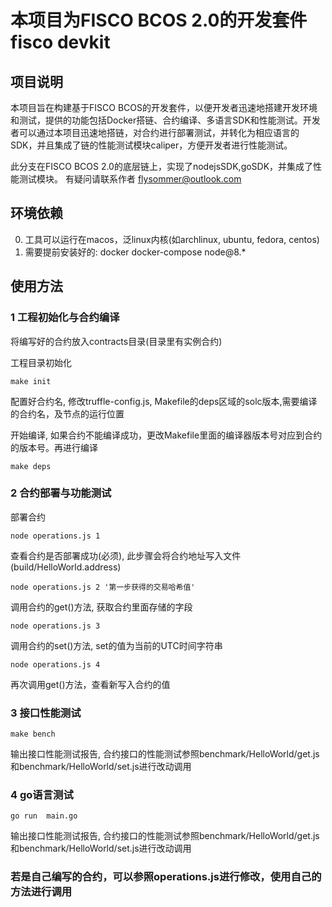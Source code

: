 # 本项目为FISCO BCOS 2.0的开发套件fisco devkit

## 项目说明
本项目旨在构建基于FISCO BCOS的开发套件，以便开发者迅速地搭建开发环境和测试，提供的功能包括Docker搭链、合约编译、多语言SDK和性能测试。开发者可以通过本项目迅速地搭链，对合约进行部署测试，并转化为相应语言的SDK，并且集成了链的性能测试模块caliper，方便开发者进行性能测试。

此分支在FISCO BCOS 2.0的底层链上，实现了nodejsSDK,goSDK，并集成了性能测试模块。
有疑问请联系作者 flysommer@outlook.com

## 环境依赖
0. 工具可以运行在macos，泛linux内核(如archlinux, ubuntu, fedora, centos)
1. 需要提前安装好的: docker docker-compose node@8.*

## 使用方法
### 1  工程初始化与合约编译
  将编写好的合约放入contracts目录(目录里有实例合约)

  工程目录初始化
  ```
  make init 
  ```
  配置好合约名, 修改truffle-config.js, Makefile的deps区域的solc版本,需要编译的合约名，及节点的运行位置

  开始编译, 如果合约不能编译成功，更改Makefile里面的编译器版本号对应到合约的版本号。再进行编译
  ```
  make deps
  ```


### 2  合约部署与功能测试
  部署合约
  ```
  node operations.js 1
  ```

  查看合约是否部署成功(必须), 此步骤会将合约地址写入文件(build/HelloWorld.address)
  ```
  node operations.js 2 '第一步获得的交易哈希值'
  ```
  
  调用合约的get()方法, 获取合约里面存储的字段
  ```
  node operations.js 3
  ```

  调用合约的set()方法, set的值为当前的UTC时间字符串
  ```
  node operations.js 4
  ```

  再次调用get()方法，查看新写入合约的值
  
### 3 接口性能测试
```
make bench
```
输出接口性能测试报告, 合约接口的性能测试参照benchmark/HelloWorld/get.js和benchmark/HelloWorld/set.js进行改动调用

### 4 go语言测试
```
go run  main.go
```
输出接口性能测试报告, 合约接口的性能测试参照benchmark/HelloWorld/get.js和benchmark/HelloWorld/set.js进行改动调用

### 若是自己编写的合约，可以参照operations.js进行修改，使用自己的方法进行调用

